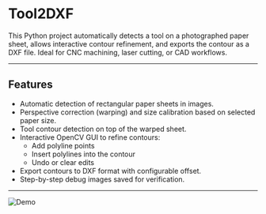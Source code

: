 # Tool2DXF

This Python project automatically detects a tool on a photographed paper sheet, allows interactive contour refinement, and exports the contour as a DXF file. Ideal for CNC machining, laser cutting, or CAD workflows.

---

## Features

- Automatic detection of rectangular paper sheets in images.
- Perspective correction (warping) and size calibration based on selected paper size.
- Tool contour detection on top of the warped sheet.
- Interactive OpenCV GUI to refine contours:
  - Add polyline points
  - Insert polylines into the contour
  - Undo or clear edits
- Export contours to DXF format with configurable offset.
- Step-by-step debug images saved for verification.

---

![Demo](pictures/animation.webp)